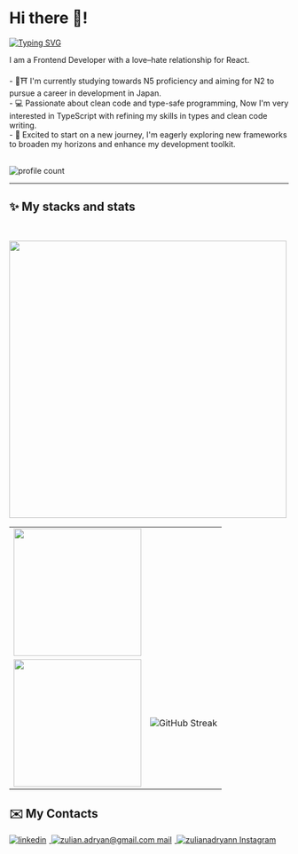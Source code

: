 <!--
  THIS README GITHUB PROFILE WAS MADE BY ME, ZULIAN ADRYAN 
  IF YOU WANT TO USE THIS AS A REFERENCE, PLEASE CONSIDER SUPPORTING/CONTRIBUTING TO THE FOLLOWING DEVELOPERS WHO MADE THIS README LOOK GOOD:
  - https://github.com/Platane/snk
  - https://github.com/antonkomarev/github-profile-views-counter
  - https://skillicons.dev
  - https://github.com/anuraghazra/github-readme-stats
  - https://github.com/badges/shields
-->

# Hi there 👋!
<a align="left" href="https://git.io/typing-svg">
  <img src="https://readme-typing-svg.demolab.com?size=40&font=Fira+Code&duration=1000&pause=800&random=false&width=1000&height=100&lines=my+name+is+Zulian+Adryan+Syah+Pratama;%E7%A7%81%E3%81%AE%E5%90%8D%E5%89%8D%E3%82%8F%E3%82%BA%E3%83%AA%E3%82%A2%E3%83%B3%E3%82%A2%E3%83%85%E3%83%AA%E3%83%A4%E3%83%B3%E3%82%B7%E3%83%A4%E3%83%95%E3%83%97%E3%83%A9%E3%82%BF%E3%83%A0;mi+chiamo+Zulian+Adryan+Syah+Pratama;nama+saya+Zulian+Adryan+Syah+Pratama" alt="Typing SVG" />
</a>

<!--Start Intro-->               
<p align="left">I am a Frontend Developer with a love–hate relationship for React. </p>
- 📖⛩️ I'm currently studying towards N5 proficiency and aiming for N2 to pursue a career in development in Japan.<br>
- 💻 Passionate about clean code and type-safe programming, Now I'm very interested in TypeScript with refining my skills in types and clean code writing.<br>
- 🚀 Excited to start on a new journey, I'm eagerly exploring new frameworks to broaden my horizons and enhance my development toolkit.<br>
<!-- 💻 Visit my [Portfolio](https://zulianadryan.github.io) for more details about me. -->
<!--End Intro-->

<!--Profile Count Badge-->
<br>
<p align="left">
  <img src="https://komarev.com/ghpvc/?username=zulianadryan&label=Profile%20views&color=770677&style=for-the-badge&logo=star" alt="profile count" style="padding-right:20px;" />
</p>

---
<!--Languages and Tools Section-->       
<h2 align="left">✨ My stacks and stats</h2>
<br>

<p align="left">
<img width="500px"  src="https://skillicons.dev/icons?i=js,typescript,html,css,react,nextjs,redux,tailwind,nodejs,express,mongo,supabase,mysql,vscode,git,vite&perline=20"  />
</p>

<table>
  <tr>
    <td colspan="2">
    <a href="https://github.com/zulianadryan/github-readme-stats">
  <picture>
  <source
    srcset="https://github-readme-stats.vercel.app/api?username=zulianadryan&show_icons=true&theme=dark&include_all_commits=true&hide_rank=true&hide=stars&show=prs_merged,prs_merged_percentage"
    media="(prefers-color-scheme: dark)"
  />
  <source
    srcset="https://github-readme-stats.vercel.app/api?username=zulianadryan&show_icons=true&include_all_commits=true&hide_rank=true&hide=stars&show=prs_merged,prs_merged_percentage"
    media="(prefers-color-scheme: light), (prefers-color-scheme: no-preference)"
  />
  <img height=230 align="center" src="https://github-readme-stats.vercel.app/api?username=zulianadryan&show_icons=true&layout=compact&langs_count=8&card_width=270" />
</picture>
</a>
      </td>
  </tr>
  <tr>
    <td align="center">
      <a href="https://github.com/zulianadryan/convoychat">
        <picture>
          <source
            srcset="https://github-readme-stats.vercel.app/api/top-langs?username=zulianadryan&show_icons=true&theme=dark&card_width=520"
            media="(prefers-color-scheme: dark)"
          />
          <source
            srcset="https://github-readme-stats.vercel.app/api/top-langs?username=zulianadryan&show_icons=true&card_width=520"
            media="(prefers-color-scheme: light), (prefers-color-scheme: no-preference)"
          />
          <img height="230" src="https://github-readme-stats.vercel.app/api/top-langs?username=zulianadryan&layout=compact&langs_count=8" />
        </picture>
      </a>
    </td>
    <td align="center">
<!--       <a href="https://git.io/streak-stats"> -->
        <img src="https://streak-stats.demolab.com?user=zulianadryan&theme=github-dark-blue&exclude_days=Sun%2CSat" alt="GitHub Streak" />
<!--       </a> -->
<!--       [![GitHub Streak](https://streak-stats.demolab.com/?user=zulianadryan)](https://git.io/streak-stats) -->
    </td>
  </tr>
</table>

<!--
<br><div>All my work is stored in __Organization repositories__ 💔, so my stats can't be fully displayed. However, traces of my contributions can be seen below as this snake 🐍 devours them</div>
<picture>
 <source media="(prefers-color-scheme: dark)" srcset="https://raw.githubusercontent.com/zulianAdryan/zulianadryan/output/github-snake-dark.svg" />
  <source media="(prefers-color-scheme: light)" srcset="https://raw.githubusercontent.com/zulianAdryan/zulianadryan/output/github-snake.svg" />
  <img alt="github-snake" src="https://raw.githubusercontent.com/zulianAdryan/zulianadryan/output/github-snake.svg" />
</picture>
-->

<!--Contact Section--> 

<h2 align="left">✉️ My Contacts</h2>
<div align="left">
 <a href="https://www.linkedin.com/in/zulianadryan/" target="_blank">
<img src="https://img.shields.io/badge/linkedin-%231E77B5.svg?&style=for-the-badge&logo=linkedin&logoColor=white" alt=linkedin style="margin-right: 5px;" />
</a>
  
<a href="mailto:zulian.adryan@gmail.com" target="_blank">
<img src="https://img.shields.io/badge/Gmail-D14836?style=for-the-badge&logo=gmail&logoColor=white" alt="zulian.adryan@gmail.com mail" style="margin-right: 5px;" />
</a>

<a href="https://www.instagram.com/zulianadryann" target="_blank">
<img src="https://img.shields.io/badge/Instagram-E4405F?style=for-the-badge&logo=instagram&logoColor=white" alt="zulianadryann Instagram" style="margin-right: 5px;" />
</a>

</div>
<br/>
